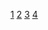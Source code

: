 [1](https://www.sitepoint.com/understanding-es6-modules/)
[2](http://2ality.com/2014/09/es6-modules-final.html)
[3](http://exploringjs.com/es6/ch_modules.html)
[4](http://es6.ruanyifeng.com/#docs/module)
